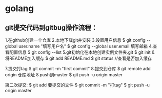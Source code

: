# golang
git提交代码到gitbug操作流程：
-------
1.在github创建一个仓库
2.本地下载git并安装
3.设置用户信息
$ git config --global user.name "填写用户名"
$ git config --global user.email 填写邮箱
4.查看配置信息
$ git config --list
5.git初始化在本地创建实例文件夹.git
$ git init
6.将README加入缓存
$ git add README.md
$ git status //查看是否加入缓存

7.提交打tag
$ git commit -m "first commit"
8.提交到仓库
$ git remote add origin 仓库地址
8.push到master
$ git push -u origin master

第二次提交:
$ git add 要提交的文件
$ git commit -m "打tag"
$ git push -u origin master

